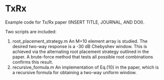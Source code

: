 # TxRx
Example code for Tx/Rx paper (INSERT TITLE, JOURNAL, AND DOI). 

Two scripts are included:

1) root_placement_strategy.m
  An M=10 element array is studied. The desired two-way response is a -30 dB Chebyshev window. This is achieved via the alternating root placement strategy outlined in the paper. A brute-force method that tests all possible root combinations confirms this result.
2) recursive_formula.m
  An implementation of Eq.(10) in the paper, which is a recursive formula for obtaining a two-way uniform window.
